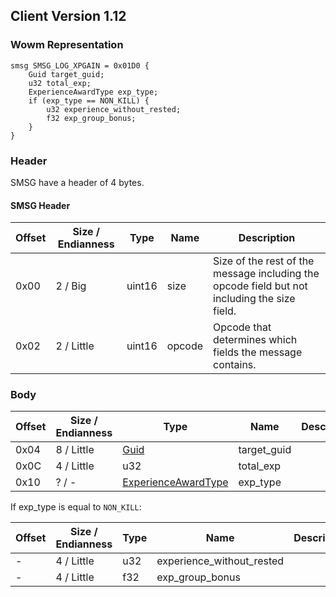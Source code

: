 ## Client Version 1.12

### Wowm Representation
```rust,ignore
smsg SMSG_LOG_XPGAIN = 0x01D0 {
    Guid target_guid;
    u32 total_exp;
    ExperienceAwardType exp_type;
    if (exp_type == NON_KILL) {
        u32 experience_without_rested;
        f32 exp_group_bonus;
    }
}
```
### Header
SMSG have a header of 4 bytes.

#### SMSG Header
| Offset | Size / Endianness | Type   | Name   | Description |
| ------ | ----------------- | ------ | ------ | ----------- |
| 0x00   | 2 / Big           | uint16 | size   | Size of the rest of the message including the opcode field but not including the size field.|
| 0x02   | 2 / Little        | uint16 | opcode | Opcode that determines which fields the message contains.|
### Body
| Offset | Size / Endianness | Type | Name | Description |
| ------ | ----------------- | ---- | ---- | ----------- |
| 0x04 | 8 / Little | [Guid](../spec/packed-guid.md) | target_guid |  |
| 0x0C | 4 / Little | u32 | total_exp |  |
| 0x10 | ? / - | [ExperienceAwardType](experienceawardtype.md) | exp_type |  |

If exp_type is equal to `NON_KILL`:

| Offset | Size / Endianness | Type | Name | Description |
| ------ | ----------------- | ---- | ---- | ----------- |
| - | 4 / Little | u32 | experience_without_rested |  |
| - | 4 / Little | f32 | exp_group_bonus |  |
